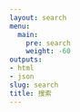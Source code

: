 ```yaml
---
layout: search
menu:
  main:
    pre: search
    weight: -60
outputs:
- html
- json
slug: search
title: 搜索
---
```

